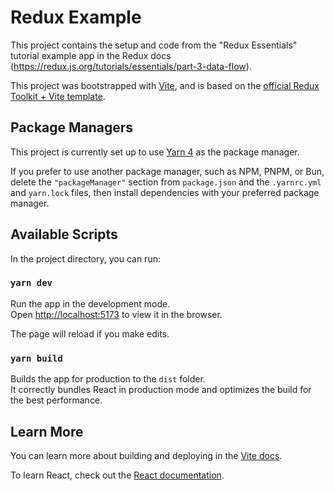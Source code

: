 # Redux Example

This project contains the setup and code from the "Redux Essentials" tutorial example app in the Redux
docs (https://redux.js.org/tutorials/essentials/part-3-data-flow).

This project was bootstrapped with [Vite](https://vitejs.dev/), and is based on
the [official Redux Toolkit + Vite template](https://github.com/reduxjs/redux-templates/tree/master/packages/vite-template-redux).

## Package Managers

This project is currently set up to use [Yarn 4](https://yarnpkg.com/getting-started/usage) as the package manager.

If you prefer to use another package manager, such as NPM, PNPM, or Bun, delete the `"packageManager"` section from `package.json` and the
`.yarnrc.yml` and `yarn.lock` files, then install dependencies with your preferred package manager.

## Available Scripts

In the project directory, you can run:

### `yarn dev`

Run the app in the development mode.<br />
Open [http://localhost:5173](http://localhost:5173) to view it in the browser.

The page will reload if you make edits.<br />

### `yarn build`

Builds the app for production to the `dist` folder.<br />
It correctly bundles React in production mode and optimizes the build for the best performance.

## Learn More

You can learn more about building and deploying in the [Vite docs](https://vitejs.dev/).

To learn React, check out the [React documentation](https://react.dev).
